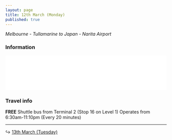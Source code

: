 ```yaml
---
layout: page
title: 12th March (Monday)
published: true
---
```

_Melbourne - Tullamarine to Japan - Narita Airport_

### Information

<iframe width="100%" height="108" src="//fiddle.jshell.net/NotMakey/n0bu8uac/4/show/light/" allowpaymentrequest allowfullscreen="allowfullscreen" frameborder="0"></iframe>

### Travel info

**FREE** Shuttle bus from Terminal 2 (Stop 16 on Level 1)
Operates from 6:30am-11:10pm (Every 20 minutes)

<hr>

↪ [13th March (Tuesday)](/days/week1/13mar)
